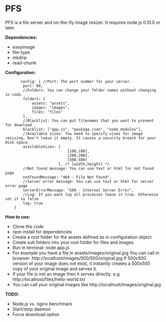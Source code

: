 # PFS
PFS is a file server and on-the-fly image resizer. It requires node.js 0.10.0 or later.

**Dependencies:**
 - easyimage
 - file-type
 - mkdirp
 - read-chunk
 
 **Configuration:**
 
		   config: { //Port: The port number for your server.
            port: 80, 
            //Folders: You can change your folder names without changing in code. 
            folders: {
                assets: "assets",
                images: "images",
                files: "files"
            },
            //Blacklist: You can put filenames that you want to prevent for download
            blacklist: ["app.js", "package.json", "node_modules"],
            //Available sizes: You need to specify sizes for image resizing. Don't leave it empty. It causes a security breach for your disk space.
            availableSizes: [
                                [100,100],
                                [200,200],
                                [500,500]
                            ], /* [width,height] */
            //Not found message: You can use text or html for not found page
            notFoundMessage: "404 - File Not Found",
            //Server error message: You can use text or html for server error page
            serverErrorMessage: "500 - Internal Server Error",
            //Log: If you want log all processes leave it true. Otherwise set it to false
            log: true
        }

**How to use:**

 - Clone the code
 - npm install for dependencies
 - Create a root folder for the assets defined as in configuration object.
 - Create sub folders into your root folder for files and images
 - Run in terminal: node app.js
 - For example you have a file in assets/images/original.jpg
 You can call in browser: http://localhost/images/500/500/original.jpg
 If 500x500 version of your image does not exist, it instantly creates a 500x500 copy of your original image and serves it.
 - If your file is not an image then it serves directly. e.g. http://localhost/files/hello-world.txt
 - You can call your original images like http://localhost/images/original.jpg

**TODO:**

 - Node.js vs. nginx benchmark
 - Start/stop daemon
 - Force download option
